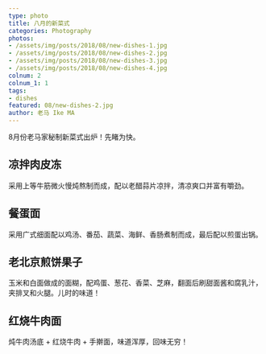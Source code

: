 ```yaml
---
type: photo
title: 八月的新菜式
categories: Photography
photos:
- /assets/img/posts/2018/08/new-dishes-1.jpg
- /assets/img/posts/2018/08/new-dishes-2.jpg
- /assets/img/posts/2018/08/new-dishes-3.jpg
- /assets/img/posts/2018/08/new-dishes-4.jpg
colnum: 2
colnum_1: 1
tags:
- dishes
featured: 08/new-dishes-2.jpg
author: 老马 Ike MA
---
```


8月份老马家秘制新菜式出炉！先睹为快。

## 凉拌肉皮冻

采用上等牛筋微火慢炖熬制而成，配以老醋蒜片凉拌，清凉爽口并富有嚼劲。

## 餐蛋面

采用广式细面配以鸡汤、番茄、蔬菜、海鲜、香肠煮制而成，最后配以煎蛋出锅。

## 老北京煎饼果子

玉米和白面做成的面糊，配鸡蛋、葱花、香菜、芝麻，翻面后刷甜面酱和腐乳汁，夹排叉和火腿。儿时的味道！

## 红烧牛肉面

炖牛肉汤底 + 红烧牛肉 + 手擀面，味道浑厚，回味无穷！